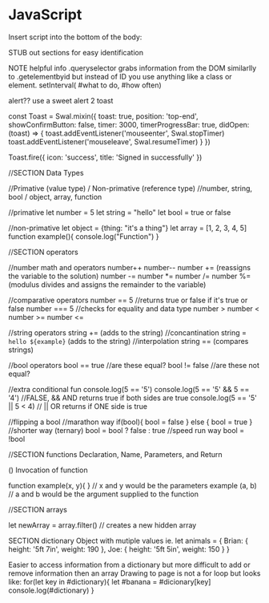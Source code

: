 # JavaScript

Insert script into the bottom of the body: <script src="#JavaFileName.js"></script>

STUB out sections for easy identification

NOTE helpful info
.queryselector grabs information from the DOM similarlly to .getelementbyid but instead of ID you use anything like a class or element.
setInterval( #what to do, #how often)

alert?? use a sweet alert 2 toast

const Toast = Swal.mixin({
  toast: true,
  position: 'top-end',
  showConfirmButton: false,
  timer: 3000,
  timerProgressBar: true,
  didOpen: (toast) => {
    toast.addEventListener('mouseenter', Swal.stopTimer)
    toast.addEventListener('mouseleave', Swal.resumeTimer)
  }
})

Toast.fire({
  icon: 'success',
  title: 'Signed in successfully'
})

//SECTION Data Types

//Primative (value type) / Non-primative (reference type)
//number, string, bool   / object, array, function

//primative
let number = 5
let string = "hello"
let bool = true or false

//non-primative
let object = {thing: "it's a thing"}
let array = [1, 2, 3, 4, 5]
function example(){
  console.log("Function")
}


//SECTION operators

//number math and operators
number++
number--
number += (reassigns the variable to the solution)
number -=
number *=
number /=
number %= (modulus divides and assigns the remainder to the variable)

//comparative operators
number == 5 //returns true or false if it's true or false
number === 5 //checks for equality and data type
number >
number <
number >=
number <=

//string operators
string += (adds to the string) //concantination
string = `hello ${example}` (adds to the string) //interpolation
string == (compares strings)

//bool operators
bool == true //are these equal?
bool != false //are these not equal?

//extra conditional fun 
console.log(5 == '5')
console.log(5 == '5' && 5 == '4') //FALSE, && AND returns true if both sides are true
console.log(5 == '5' || 5 < 4) // || OR returns if ONE side is true

//flipping a bool
//marathon way
if(bool){
  bool = false
} else {
  bool = true
}
//shorter way (ternary)
bool = bool ? false : true
//speed run way
bool = !bool

//SECTION functions
Declaration, Name, Parameters, and Return

() Invocation of function

function example(x, y){ }  // x and y would be the parameters
example (a, b)  // a and b would be the argument supplied to the function


//SECTION arrays

let newArray = array.filter() // creates a new hidden array


SECTION dictionary
Object with mutiple values ie.
  let animals = {
    Brian: {
      height: '5ft 7in',
      weight: 190
    },
    Joe: {
      height: '5ft 5in',
      weight: 150
    }
  }

  Easier to access information from a dictionary but more difficult to add or remove information then an array
Drawing to page is not a for loop but looks like:
    for(let key in #dictionary){
      let #banana = #dicionary[key]
      console.log(#dictionary)
    }